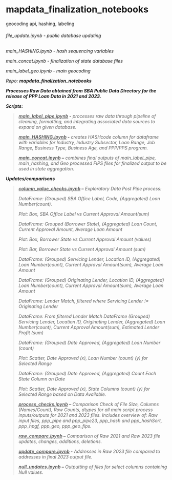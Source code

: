 # mapdata_finalization_notebooks
geocoding api, hashing, labeling<br>


<h6>
file_update.ipynb - public database updating <br><br>

main_HASHING.ipynb - hash sequencing variables <br>

main_concat.ipynb - finalization of state database files <br>

main_label_geo.ipynb - main geocoding <br>


Repo: **mapdata_finalization_notebooks**

**Processes Raw Data obtained from SBA Public Data Directory for the
release of PPP Loan Data in 2021 and 2023.**

**Scripts:**

> **<u>main_label_pipe.ipynb</u> -** processes raw data through pipeline
> of cleaning, formatting, and integrating associated data sources to
> expand on given database.
>
> **<u>main_HASHING.ipynb</u> -** creates HASHcode column for dataframe
> with variables for Industry, Industry Subsector, Loan Range, Job
> Range, Business Type, Business Age, and PPP/PPS program.
>
> **<u>main_concat.ipynb</u> –** combines final outputs of
> main_label_pipe, main_hashing, and Geo processed FIPS files for
> finalized output to be used in state aggregation.

**Updates/comparisons**

> **<u>column_value_checks.ipynb</u> –** Exploratory Data Post Pipe
> process:
>
> DataFrame: (Grouped) SBA Office Label, Code, (Aggregated) Loan
> Number(count).
>
> Plot: Box, SBA Office Label vs Current Approval Amount(sum)
>
> DataFrame: Grouped (Borrower State), (Aggregated) Loan Count, Current
> Approval Amount, Average Loan Amount
>
> Plot: Box, Borrower State vs Current Approval Amount (values)
>
> Plot: Bar, Borrower State vs Current Approval Amount (sum)
>
> DataFrame: (Grouped) Servicing Lender, Location ID, (Aggregated) Loan
> Number(count), Current Approval Amount(sum), Average Loan Amount
>
> DataFrame: (Grouped) Originating Lender, Location ID, (Aggregated)
> Loan Number(count), Current Approval Amount(sum), Average Loan Amount
>
> DataFrame: Lender Match, filtered where Servicing Lender !=
> Originating Lender
>
> DataFrame: From filtered Lender Match DataFrame (Grouped) Servicing
> Lender, Location ID, Originating Lender, (Aggregated) Loan
> Number(count), Current Approval Amount(sum), Estimated Lender Profit
> (sum)
>
> DataFrame: (Grouped) Date Approved, (Aggregated) Loan Number (count)
>
> Plot: Scatter, Date Approved (x), Loan Number (count) (y) for Selected
> Range
>
> DataFrame: (Grouped) Date Approved, (Aggregated) Count Each State
> Column on Date
>
> Plot: Scatter, Date Approved (x), State Columns (count) (y) for
> Selected Range based on Data Available.
>
> **<u>process_checks.ipynb</u> –** Comparison Check of File Size,
> Columns (Names/Count), Row Counts, dtypes for all main script process
> inputs/outputs for 2021 and 2023 files. Includes overview of: Raw
> input files, ppp_pipe and ppp_pipe23, ppp_hash and ppp_hashSort,
> ppp_hpgf, ppp_geo, ppp_geo_fips.
>
> **<u>raw_compare.ipynb</u> –** Comparison of Raw 2021 and Raw 2023
> file updates, changes, additions, deletions.
>
> **<u>update_compare.ipynb</u> -** Addresses in Raw 2023 file compared
> to addresses in final 2023 output file.
>
> **<u>null_updates.ipynb</u> –** Outputting of files for select columns
> containing Null values.